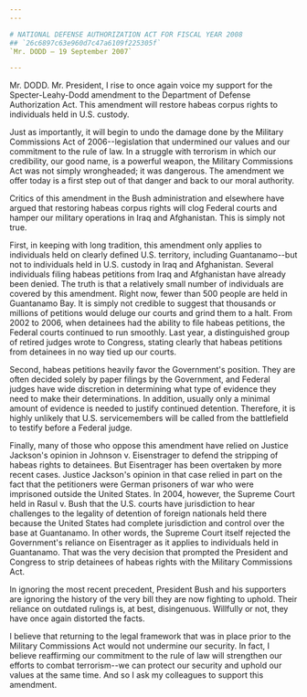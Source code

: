 ```yaml
---
---

# NATIONAL DEFENSE AUTHORIZATION ACT FOR FISCAL YEAR 2008
## `26c6897c63e960d7c47a6109f225305f`
`Mr. DODD — 19 September 2007`

---
```



Mr. DODD. Mr. President, I rise to once again voice my support for 
the Specter-Leahy-Dodd amendment to the Department of Defense 
Authorization Act. This amendment will restore habeas corpus rights to 
individuals held in U.S. custody.

Just as importantly, it will begin to undo the damage done by the 
Military Commissions Act of 2006--legislation that undermined our 
values and our commitment to the rule of law. In a struggle with 
terrorism in which our credibility, our good name, is a powerful 
weapon, the Military Commissions Act was not simply wrongheaded; it was 
dangerous. The amendment we offer today is a first step out of that 
danger and back to our moral authority.

Critics of this amendment in the Bush administration and elsewhere 
have argued that restoring habeas corpus rights will clog Federal 
courts and hamper our military operations in Iraq and Afghanistan. This 
is simply not true.

First, in keeping with long tradition, this amendment only applies to 
individuals held on clearly defined U.S. territory, including 
Guantanamo--but not to individuals held in U.S. custody in Iraq and 
Afghanistan. Several individuals filing habeas petitions from Iraq and 
Afghanistan have already been denied. The truth is that a relatively 
small number of individuals are covered by this amendment. Right now, 
fewer than 500 people are held in Guantanamo Bay. It is simply not 
credible to suggest that thousands or millions of petitions would 
deluge our courts and grind them to a halt. From 2002 to 2006, when 
detainees had the ability to file habeas petitions, the Federal courts 
continued to run smoothly. Last year, a distinguished group of retired 
judges wrote to Congress, stating clearly that habeas petitions from 
detainees in no way tied up our courts.

Second, habeas petitions heavily favor the Government's position. 
They are often decided solely by paper filings by the Government, and 
Federal judges have wide discretion in determining what type of 
evidence they need to make their determinations. In addition, usually 
only a minimal amount of evidence is needed to justify continued 
detention. Therefore, it is highly unlikely that U.S. servicemembers 
will be called from the battlefield to testify before a Federal judge.



Finally, many of those who oppose this amendment have relied on 
Justice Jackson's opinion in Johnson v. Eisenstrager to defend the 
stripping of habeas rights to detainees. But Eisentrager has been 
overtaken by more recent cases. Justice Jackson's opinion in that case 
relied in part on the fact that the petitioners were German prisoners 
of war who were imprisoned outside the United States. In 2004, however, 
the Supreme Court held in Rasul v. Bush that the U.S. courts have 
jurisdiction to hear challenges to the legality of detention of foreign 
nationals held there because the United States had complete 
jurisdiction and control over the base at Guantanamo. In other words, 
the Supreme Court itself rejected the Government's reliance on 
Eisentrager as it applies to individuals held in Guantanamo. That was 
the very decision that prompted the President and Congress to strip 
detainees of habeas rights with the Military Commissions Act.

In ignoring the most recent precedent, President Bush and his 
supporters are ignoring the history of the very bill they are now 
fighting to uphold. Their reliance on outdated rulings is, at best, 
disingenuous. Willfully or not, they have once again distorted the 
facts.

I believe that returning to the legal framework that was in place 
prior to the Military Commissions Act would not undermine our security. 
In fact, I believe reaffirming our commitment to the rule of law will 
strengthen our efforts to combat terrorism--we can protect our security 
and uphold our values at the same time. And so I ask my colleagues to 
support this amendment.